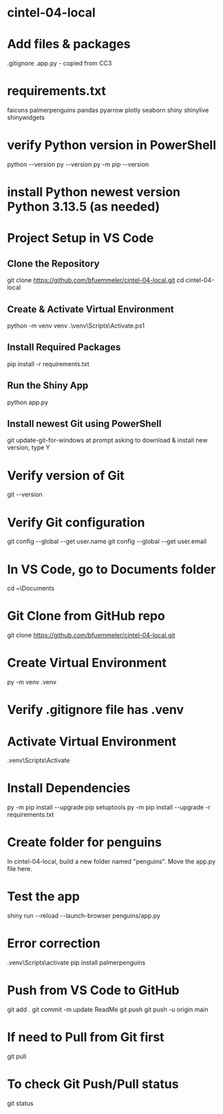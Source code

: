 # cintel-04-local

# Add files & packages
.gitignore
.app.py - copied from CC3

# requirements.txt
faicons
palmerpenguins
pandas
pyarrow
plotly
seaborn
shiny
shinylive
shinywidgets

# verify Python version in PowerShell
python --version
py --version
py -m pip --version

# install Python newest version Python 3.13.5  (as needed)

# Project Setup in VS Code
## Clone the Repository
git clone https://github.com/bfuemmeler/cintel-04-local.git
cd cintel-04-local

## Create & Activate Virtual Environment
python -m venv venv
.\venv\Scripts\Activate.ps1

## Install Required Packages
pip install -r requirements.txt

## Run the Shiny App
python app.py

## Install newest Git using PowerShell
git update-git-for-windows
at prompt asking to download & install new version, type Y

# Verify version of Git
git --version

# Verify Git configuration
git config --global --get user.name
git config --global --get user.email

# In VS Code, go to Documents folder
cd ~\Documents

# Git Clone from GitHub repo
git clone https://github.com/bfuemmeler/cintel-04-local.git

# Create Virtual Environment
py -m venv .venv

# Verify .gitignore file has .venv

# Activate Virtual Environment
.venv\Scripts\Activate

# Install Dependencies
py -m pip install --upgrade pip setuptools
py -m pip install --upgrade -r requirements.txt

# Create folder for penguins
In cintel-04-local, build a new folder named "penguins". Move the app.py file here. 

# Test the app
shiny run --reload --launch-browser penguins/app.py

# Error correction
.venv\Scripts\activate
pip install palmerpenguins

# Push from VS Code to GitHub
git add .
git commit -m update ReadMe
git push git push -u origin main

# If need to Pull from Git first
git pull

# To check Git Push/Pull status
git status












